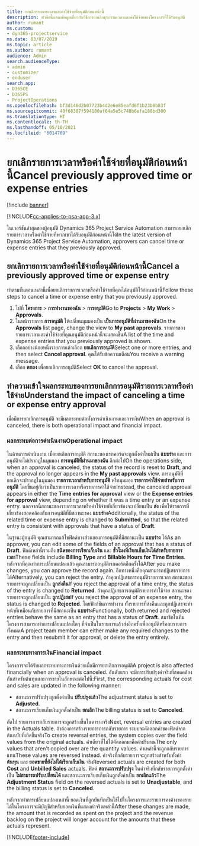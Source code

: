 ```yaml
---
title: ยกเลิกรายการเวลาและค่าใช้จ่ายที่อนุมัติก่อนหน้านี้
description: หัวข้อนี้แสดงข้อมูลเกี่ยวกับวิธีการยกเลิกธุรกรรมเวลาและค่าใช้จ่ายของโครงการที่ได้รับอนุมัติ
author: rumant
ms.custom:
- dyn365-projectservice
ms.date: 03/07/2019
ms.topic: article
ms.author: rumant
audience: Admin
search.audienceType:
- admin
- customizer
- enduser
search.app:
- D365CE
- D365PS
- ProjectOperations
ms.openlocfilehash: bf3d146d2b07723b4d2e6e85eafd6f1b23b8b83f
ms.sourcegitcommit: 40f68387f594180af64a5e5c748b6efa188bd300
ms.translationtype: HT
ms.contentlocale: th-TH
ms.lasthandoff: 05/10/2021
ms.locfileid: "6014769"
---
```

# <a name="cancel-previously-approved-time-or-expense-entries"></a><span data-ttu-id="35e42-103">ยกเลิกรายการเวลาหรือค่าใช้จ่ายที่อนุมัติก่อนหน้านี้</span><span class="sxs-lookup"><span data-stu-id="35e42-103">Cancel previously approved time or expense entries</span></span>

[!include [banner](../includes/psa-now-project-operations.md)]

[!INCLUDE[cc-applies-to-psa-app-3.x](../includes/cc-applies-to-psa-app-3x.md)]

<span data-ttu-id="35e42-104">ในเวอร์ชันล่าสุดของผู้อนุมัติ Dynamics 365 Project Service Automation สามารถยกเลิกรายการเวลาหรือค่าใช้จ่ายที่พวกเขาได้รับอนุมัติก่อนหน้านี้ได้</span><span class="sxs-lookup"><span data-stu-id="35e42-104">In the latest version of Dynamics 365 Project Service Automation, approvers can cancel time or expense entries that they previously approved.</span></span>

## <a name="cancel-a-previously-approved-time-or-expense-entry"></a><span data-ttu-id="35e42-105">ยกเลิกรายการเวลาหรือค่าใช้จ่ายที่อนุมัติก่อนหน้านี้</span><span class="sxs-lookup"><span data-stu-id="35e42-105">Cancel a previously approved time or expense entry</span></span>

<span data-ttu-id="35e42-106">ทำตามขั้นตอนเหล่านี้เพื่อยกเลิกรายการเวลาหรือค่าใช้จ่ายที่คุณได้อนุมัติไว้ก่อนหน้านี้</span><span class="sxs-lookup"><span data-stu-id="35e42-106">Follow these steps to cancel a time or expense entry that you previously approved.</span></span>

1. <span data-ttu-id="35e42-107">ไปที่ **โครงการ** \> **การทำงานของฉัน** \> **การอนุมัติ**</span><span class="sxs-lookup"><span data-stu-id="35e42-107">Go to **Projects** \> **My Work** \> **Approvals**.</span></span>
2. <span data-ttu-id="35e42-108">ในหน้ารายการ **การอนุมัติ** ให้เปลี่ยนมุมมองเป็น **เป็นการอนุมัติที่ผ่านมาของฉัน**</span><span class="sxs-lookup"><span data-stu-id="35e42-108">On the **Approvals** list page, change the view to **My past approvals**.</span></span> <span data-ttu-id="35e42-109">รายการของรายการเวลาและค่าใช้จ่ายที่คุณอนุมัติก่อนหน้านี้จะแสดงขึ้น</span><span class="sxs-lookup"><span data-stu-id="35e42-109">A list of the time and expense entries that you previously approved is shown.</span></span>
3. <span data-ttu-id="35e42-110">เลือกอย่างน้อยหนึ่งรายการแล้วเลือก **ยกเลิกการอนุมัติ**</span><span class="sxs-lookup"><span data-stu-id="35e42-110">Select one or more entries, and then select **Cancel approval**.</span></span> <span data-ttu-id="35e42-111">คุณได้รับข้อความเตือน</span><span class="sxs-lookup"><span data-stu-id="35e42-111">You receive a warning message.</span></span>
4. <span data-ttu-id="35e42-112">เลือก **ตกลง** เพื่อยกเลิกการอนุมัติ</span><span class="sxs-lookup"><span data-stu-id="35e42-112">Select **OK** to cancel the approval.</span></span>

## <a name="understand-the-impact-of-canceling-a-time-or-expense-entry-approval"></a><span data-ttu-id="35e42-113">ทำความเข้าใจผลกระทบของการยกเลิกการอนุมัติรายการเวลาหรือค่าใช้จ่าย</span><span class="sxs-lookup"><span data-stu-id="35e42-113">Understand the impact of canceling a time or expense entry approval</span></span>

<span data-ttu-id="35e42-114">เมื่อมีการยกเลิกการอนุมัติ จะมีผลกระทบต่อทั้งการดำเนินงานและการเงิน</span><span class="sxs-lookup"><span data-stu-id="35e42-114">When an approval is canceled, there is both operational impact and financial impact.</span></span>

### <a name="operational-impact"></a><span data-ttu-id="35e42-115">ผลกระทบต่อการดำเนินงาน</span><span class="sxs-lookup"><span data-stu-id="35e42-115">Operational impact</span></span>

<span data-ttu-id="35e42-116">ในด้านการดำเนินงาน เมื่อยกเลิกการอนุมัติ สถานะของเรกคอร์ดจะถูกตั้งค่าใหม่เป็น **แบบร่าง** และการอนุมัติจะไม่ปรากฏในมุมมอง **การอนุมัติที่ผ่านมาของฉัน** อีกต่อไป</span><span class="sxs-lookup"><span data-stu-id="35e42-116">On the operations side, when an approval is canceled, the status of the record is reset to **Draft**, and the approval no longer appears in the **My past approvals** view.</span></span> <span data-ttu-id="35e42-117">การอนุมัติที่ยกเลิกจะปรากฏในมุมมอง **รายการเวลาสำหรับการอนุมัติ** หรือมุมมอง **รายการค่าใช้จ่ายสำหรับการอนุมัติ** โดยขึ้นอยู่กับว่าเป็นรายการเวลาหรือรายการค่าใช้จ่าย</span><span class="sxs-lookup"><span data-stu-id="35e42-117">Instead, the canceled approval appears in either the **Time entries for approval** view or the **Expense entries for approval** view, depending on whether it was a time entry or an expense entry.</span></span> <span data-ttu-id="35e42-118">นอกจากนี้สถานะของรายการเวลาหรือค่าใช้จ่ายที่เกี่ยวข้องจะเปลี่ยนเป็น **ส่ง** เพื่อให้รายการที่เกี่ยวข้องสอดคล้องกับการอนุมัติที่มีสถานะของ **แบบร่าง**</span><span class="sxs-lookup"><span data-stu-id="35e42-118">Additionally, the status of the related time or expense entry is changed to **Submitted**, so that the related entry is consistent with approvals that have a status of **Draft**.</span></span>

<span data-ttu-id="35e42-119">ในฐานะผู้อนุมัติ คุณสามารถแก้ไขฟิลด์บางส่วนของการอนุมัติที่มีสถานะเป็น **แบบร่าง** ได้</span><span class="sxs-lookup"><span data-stu-id="35e42-119">As an approver, you can edit some of the fields of an approval that has a status of **Draft**.</span></span> <span data-ttu-id="35e42-120">ฟิลด์เหล่านี้รวมถึง **ชนิดของการเรียกเก็บเงิน** และ **ชั่วโมงที่เรียกเก็บเงินได้สำหรับรายการเวลา**</span><span class="sxs-lookup"><span data-stu-id="35e42-120">These fields include **Billing Type** and **Billable Hours for Time Entries**.</span></span> <span data-ttu-id="35e42-121">หลังจากที่คุณทำการเปลี่ยนแปลงแล้ว คุณสามารถอนุมัติเรกคอร์ดอีกครั้งได้</span><span class="sxs-lookup"><span data-stu-id="35e42-121">After you make changes, you can approve the record again.</span></span> <span data-ttu-id="35e42-122">อีกทางหนึ่งคือคุณสามารถปฏิเสธรายการได้</span><span class="sxs-lookup"><span data-stu-id="35e42-122">Alternatively, you can reject the entry.</span></span> <span data-ttu-id="35e42-123">ถ้าคุณปฏิเสธการอนุมัติรายการเวลา สถานะของรายการจะถูกเปลี่ยนเป็น **ถูกส่งคืน**</span><span class="sxs-lookup"><span data-stu-id="35e42-123">If you reject the approval of a time entry, the status of the entry is changed to **Returned**.</span></span> <span data-ttu-id="35e42-124">ถ้าคุณปฏิเสธการอนุมัติรายการค่าใช้จ่าย สถานะของรายการจะถูกเปลี่ยนเป็น **ถูกปฏิเสธ**</span><span class="sxs-lookup"><span data-stu-id="35e42-124">If you reject the approval of an expense entry, the status is changed to **Rejected**.</span></span> <span data-ttu-id="35e42-125">โดยฟังก์ชันการทำงาน ทั้งรายการที่ส่งคืนและถูกปฏิเสธจะทำหน้าที่เหมือนกับรายการที่มีสถานะเป็น **แบบร่าง**</span><span class="sxs-lookup"><span data-stu-id="35e42-125">Functionally, both returned and rejected entries behave the same as an entry that has a status of **Draft**.</span></span> <span data-ttu-id="35e42-126">สมาชิกในทีมโครงการสามารถทำการเปลี่ยนแปลงใดๆ ที่จำเป็นในรายการแล้วส่งอีกครั้งเพื่ออนุมัติหรือลบรายการทั้งหมด</span><span class="sxs-lookup"><span data-stu-id="35e42-126">A project team member can either make any required changes to the entry and then resubmit it for approval, or delete the entry entirely.</span></span>

### <a name="financial-impact"></a><span data-ttu-id="35e42-127">ผลกระทบทางการเงิน</span><span class="sxs-lookup"><span data-stu-id="35e42-127">Financial impact</span></span>

<span data-ttu-id="35e42-128">โครงการจะได้รับผลกระทบทางการเงินด้วยเมื่อมีการยกเลิกการอนุมัติ</span><span class="sxs-lookup"><span data-stu-id="35e42-128">A project is also affected financially when an approval is canceled.</span></span> <span data-ttu-id="35e42-129">อันดับแรก จะมีการปรับปรุงค่าจริงที่สอดคล้องกันสำหรับต้นทุนและการขายในลักษณะต่อไปนี้:</span><span class="sxs-lookup"><span data-stu-id="35e42-129">First, the corresponding actuals for cost and sales are updated in the following manner:</span></span>

- <span data-ttu-id="35e42-130">สถานะการปรับปรุงถูกตั้งค่าเป็น **ปรับปรุงแล้ว**</span><span class="sxs-lookup"><span data-stu-id="35e42-130">The adjustment status is set to **Adjusted**.</span></span>
- <span data-ttu-id="35e42-131">สถานะการเรียกเก็บเงินถูกตั้งค่าเป็น **ยกเลิก**</span><span class="sxs-lookup"><span data-stu-id="35e42-131">The billing status is set to **Canceled**.</span></span>

<span data-ttu-id="35e42-132">ถัดไป รายการการกลับรายการจะถูกสร้างขึ้นในตารางจริง</span><span class="sxs-lookup"><span data-stu-id="35e42-132">Next, reversal entries are created in the Actuals table.</span></span> <span data-ttu-id="35e42-133">ถ้าต้องการสร้างรายการการกลับรายการ ระบบจะคัดลอกค่าของฟิลด์จากต้นฉบับที่เกิดขึ้นจริง</span><span class="sxs-lookup"><span data-stu-id="35e42-133">To create reversal entries, the system copies over the field values from the original actuals.</span></span> <span data-ttu-id="35e42-134">ค่าเดียวที่ไม่ได้คัดลอกมาคือค่าปริมาณ</span><span class="sxs-lookup"><span data-stu-id="35e42-134">The only values that aren't copied over are the quantity values.</span></span> <span data-ttu-id="35e42-135">ค่าเหล่านี้จะถูกกลับรายการแทน</span><span class="sxs-lookup"><span data-stu-id="35e42-135">These values are reversed instead.</span></span> <span data-ttu-id="35e42-136">ค่าจริงที่กลับรายการจะถูกสร้างสำหรับทั้งค่า **ต้นทุน** และ **ยอดขายที่ยังไม่ได้เรียกเก็บเงิน** จริง</span><span class="sxs-lookup"><span data-stu-id="35e42-136">Reversed actuals are created for both **Cost** and **Unbilled Sales** actuals.</span></span> <span data-ttu-id="35e42-137">ฟิลด์ **สถานะการปรับปรุง** ในค่าจริงที่กลับรายการถูกตั้งค่าเป็น **ไม่สามารถปรับเปลี่ยนได้** และสถานะการเรียกเก็บเงินถูกตั้งค่าเป็น **ยกเลิกแล้ว**</span><span class="sxs-lookup"><span data-stu-id="35e42-137">The **Adjustment Status** field on the reversed actuals is set to **Unadjustable**, and the billing status is set to **Canceled**.</span></span>

<span data-ttu-id="35e42-138">หลังจากทำการเปลี่ยนแปลงเหล่านี้ ยอดเงินที่ถูกบันทึกเป็นใช้ไปในโครงการและรายการคงค้างของรายได้ในโครงการจะมีบัญชีสำหรับยอดเงินที่แสดงค่าจริงเหล่านี้</span><span class="sxs-lookup"><span data-stu-id="35e42-138">After these changes are made, the amount that is recorded as spent on the project and the revenue backlog on the project will longer account for the amounts that these actuals represent.</span></span>


[!INCLUDE[footer-include](../includes/footer-banner.md)]